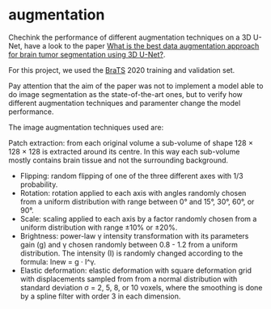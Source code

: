 # augmentation
Chechink the performance of different augmentation techniques on a 3D U-Net, have a look to the paper [What is the best data augmentation approach for brain tumor segmentation using 3D U-Net?](https://arxiv.org/abs/2010.13372).

For this project, we used the [BraTS](https://www.med.upenn.edu/cbica/brats2020/data.html) 2020 training and validation set.

Pay attention that the aim of the paper was not to implement a model able to do image segmentation as the state-of-the-art ones, but to verify how different augmentation techniques and paramenter change the model performance.

The image augmentation techniques used are:

Patch extraction: from each original volume a sub-volume
of shape 128 × 128 × 128 is extracted around its centre.
In this way each sub-volume mostly contains brain tissue
and not the surrounding background.
- Flipping: random flipping of one of the three different axes with 1/3 probability.
- Rotation: rotation applied to each axis with angles randomly chosen from a uniform distribution with range between 0° and 15°, 30°, 60°, or 90°.
- Scale: scaling applied to each axis by a factor randomly chosen from a uniform distribution with range ±10% or ±20%.
- Brightness: power-law γ intensity transformation with its parameters gain (g) and γ chosen randomly between 0.8 - 1.2 from a uniform distribution. The intensity (I) is randomly changed according to the formula: Inew = g · I^γ.
- Elastic deformation: elastic deformation with square deformation grid with displacements sampled from from a normal distribution with standard deviation σ = 2, 5, 8, or 10 voxels, where the smoothing is done by a spline filter with order 3 in each dimension.
